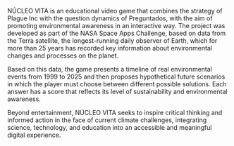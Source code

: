 NÚCLEO VITA is an educational video game that combines the strategy of Plague Inc with the question dynamics of Preguntados, with the aim of promoting environmental awareness in an interactive way. The project was developed as part of the NASA Space Apps Challenge, based on data from the Terra satellite, the longest-running daily observer of Earth, which for more than 25 years has recorded key information about environmental changes and processes on the planet.

Based on this data, the game presents a timeline of real environmental events from 1999 to 2025 and then proposes hypothetical future scenarios in which the player must choose between different possible solutions. Each answer has a score that reflects its level of sustainability and environmental awareness.

Beyond entertainment, NÚCLEO VITA seeks to inspire critical thinking and informed action in the face of current climate challenges, integrating science, technology, and education into an accessible and meaningful digital experience.

